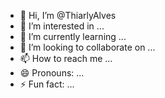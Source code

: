 - 👋 Hi, I’m @ThiarlyAlves
- 👀 I’m interested in ...
- 🌱 I’m currently learning ...
- 💞️ I’m looking to collaborate on ...
- 📫 How to reach me ...
- 😄 Pronouns: ...
- ⚡ Fun fact: ...

<!---
ThiarlyAlves/ThiarlyAlves is a ✨ special ✨ repository because its `README.md` (this file) appears on your GitHub profile.
You can click the Preview link to take a look at your changes.
--->
